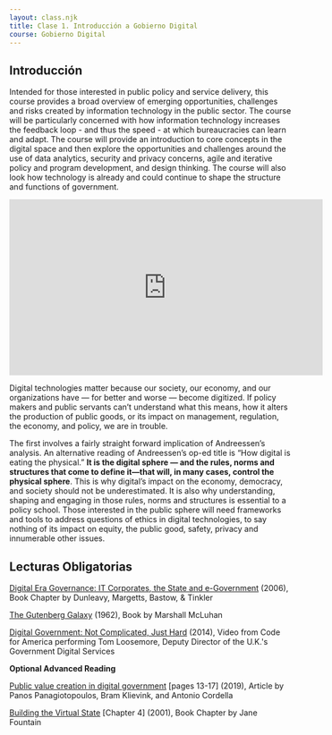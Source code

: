 ```yaml
---
layout: class.njk
title: Clase 1. Introducción a Gobierno Digital
course: Gobierno Digital
---
```

<!--StartFragment-->

## **Introducción**

Intended for those interested in public policy and service delivery, this course provides a broad overview of emerging opportunities, challenges and risks created by information technology in the public sector. The course will be particularly concerned with how information technology increases the feedback loop - and thus the speed - at which bureaucracies can learn and adapt. The course will provide an introduction to core concepts in the digital space and then explore the opportunities and challenges around the use of data analytics, security and privacy concerns, agile and iterative policy and program development, and design thinking. The course will also look how technology is already and could continue to shape the structure and functions of government.

<!--EndFragment-->

<iframe width="560" height="315" src="https://www.youtube.com/embed/I5HOC2QVOeY" title="YouTube video player" frameborder="0" allow="accelerometer; autoplay; clipboard-write; encrypted-media; gyroscope; picture-in-picture" allowfullscreen></iframe>

<!--StartFragment-->

Digital technologies matter because our society, our economy, and our organizations have — for better and worse — become digitized. If policy makers and public servants can’t understand what this means, how it alters the production of public goods, or its impact on management, regulation, the economy, and policy, we are in trouble.

<!--StartFragment-->

The first involves a fairly straight forward implication of Andreessen’s analysis. An alternative reading of Andreessen’s op-ed title is “How digital is eating the physical.” **It is the digital sphere — and the rules, norms and structures that come to define it—that will, in many cases, control the physical sphere**. This is why digital’s impact on the economy, democracy, and society should not be underestimated. It is also why understanding, shaping and engaging in those rules, norms and structures is essential to a policy school. Those interested in the public sphere will need frameworks and tools to address questions of ethics in digital technologies, to say nothing of its impact on equity, the public good, safety, privacy and innumerable other issues.

<!--EndFragment-->

<!--StartFragment-->

## **Lecturas Obligatorias**

[Digital Era Governance: IT Corporates, the State and e-Government](https://oxford.universitypressscholarship.com/view/10.1093/acprof:oso/9780199296194.001.0001/acprof-9780199296194) (2006), Book Chapter by Dunleavy, Margetts, Bastow, & Tinkler

[The Gutenberg Galaxy](https://en.wikipedia.org/wiki/The_Gutenberg_Galaxy) (1962), Book by Marshall McLuhan

[Digital Government: Not Complicated, Just Hard](https://www.youtube.com/watch?v=OBl5rRV8OfU%E2%80%A9) (2014), Video from Code for America performing Tom Loosemore, Deputy Director of the U.K.'s Government Digital Services

**Optional Advanced Reading**

[Public value creation in digital government](https://www.sciencedirect.com/science/article/abs/pii/S0740624X19304101) \[pages 13-17] (2019), Article by Panos Panagiotopoulos, Bram Klievink, and Antonio Cordella

[Building the Virtual State](https://www.jstor.org/stable/10.7864/j.ctvcb59n3) \[Chapter 4] (2001), Book Chapter by Jane Fountain

<!--EndFragment-->